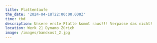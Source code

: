 ```yaml
---
title: Plattentaufe
the_date: '2024-04-18T22:00:00.000Z'
time: tbd
description: Unsere erste Platte kommt raus!!! Verpasse das nicht!
location: Werk 21 Dynamo Zürich
image: /images/bandxost_2.jpg
---
```



